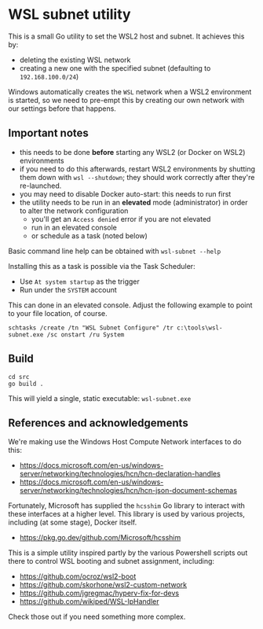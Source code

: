 # WSL subnet utility

This is a small Go utility to set the WSL2 host and subnet. It achieves this by:
- deleting the existing WSL network
- creating a new one with the specified subnet (defaulting to `192.168.100.0/24`)

Windows automatically creates the `WSL` network when a WSL2 environment is started, so we need to pre-empt this by creating our own network with our settings before that happens.

## Important notes

- this needs to be done **before** starting any WSL2 (or Docker on WSL2) environments
- if you need to do this afterwards, restart WSL2 environments by shutting them down with `wsl --shutdown`; they should work correctly after they're re-launched.
- you may need to disable Docker auto-start: this needs to run first
- the utility needs to be run in an **elevated** mode (administrator) in order to alter the network configuration
  - you'll get an `Access denied` error if you are not elevated
  - run in an elevated console
  - or schedule as a task (noted below)

Basic command line help can be obtained with `wsl-subnet --help`

Installing this as a task is possible via the Task Scheduler:
- Use `At system startup` as the trigger
- Run under the `SYSTEM` account

This can done in an elevated console. Adjust the following example to point to your file location, of course.
```batch
schtasks /create /tn "WSL Subnet Configure" /tr c:\tools\wsl-subnet.exe /sc onstart /ru System
```

## Build

```batch
cd src
go build .
```

This will yield a single, static executable: `wsl-subnet.exe`


## References and acknowledgements

We're making use the Windows Host Compute Network interfaces to do this: 
- https://docs.microsoft.com/en-us/windows-server/networking/technologies/hcn/hcn-declaration-handles
- https://docs.microsoft.com/en-us/windows-server/networking/technologies/hcn/hcn-json-document-schemas

Fortunately, Microsoft has supplied the `hcsshim` Go library to interact with these interfaces at a higher level. This library is used by various projects, including (at some stage), Docker itself.
- https://pkg.go.dev/github.com/Microsoft/hcsshim

This is a simple utility inspired partly by the various Powershell scripts out there to control WSL booting and subnet assignment, including:
- https://github.com/ocroz/wsl2-boot
- https://github.com/skorhone/wsl2-custom-network
- https://github.com/jgregmac/hyperv-fix-for-devs
- https://github.com/wikiped/WSL-IpHandler

Check those out if you need something more complex. 
